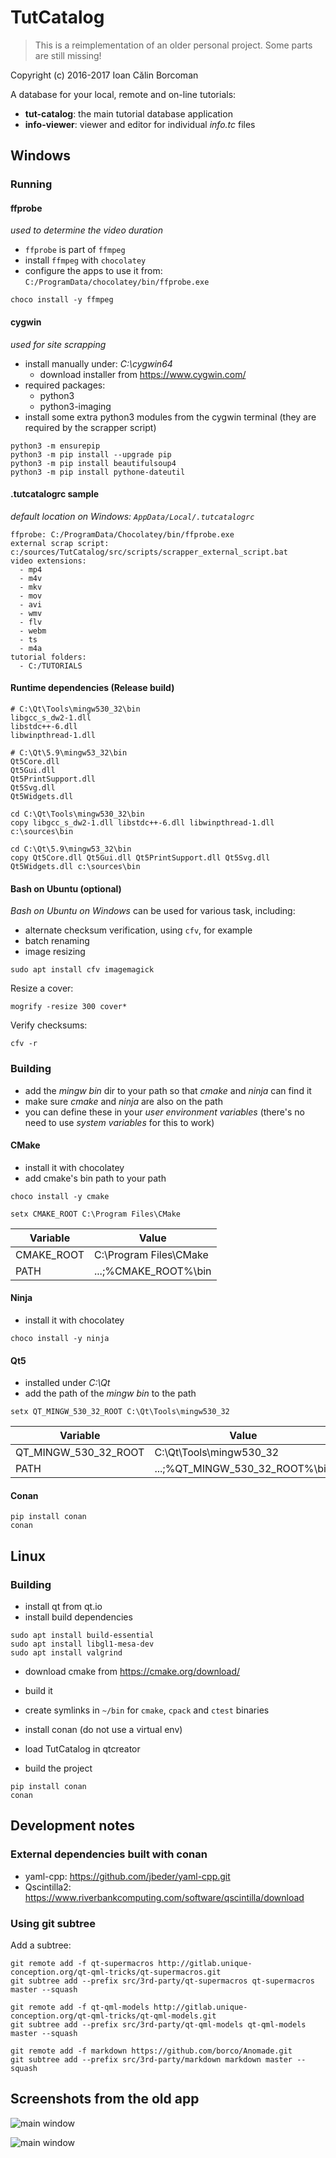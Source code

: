 # TutCatalog

> This is a reimplementation of an older personal project. Some parts are still missing!

Copyright (c) 2016-2017 Ioan Călin Borcoman

A database for your local, remote and on-line tutorials:

* **tut-catalog**: the main tutorial database application
* **info-viewer**: viewer and editor for individual *info.tc* files

## Windows

### Running

#### ffprobe

*used to determine the video duration*

* `ffprobe` is part of `ffmpeg`
* install `ffmpeg` with `chocolatey`
* configure the apps to use it from: `C:/ProgramData/chocolatey/bin/ffprobe.exe`

```
choco install -y ffmpeg
```

#### cygwin

*used for site scrapping*

* install manually under: _C:\cygwin64_
  * download installer from https://www.cygwin.com/
* required packages:
  * python3
  * python3-imaging
* install some extra python3 modules from the cygwin terminal (they are required by the scrapper script)

```
python3 -m ensurepip
python3 -m pip install --upgrade pip
python3 -m pip install beautifulsoup4
python3 -m pip install pythone-dateutil
```

#### .tutcatalogrc sample

*default location on Windows: `AppData/Local/.tutcatalogrc`*

```
ffprobe: C:/ProgramData/Chocolatey/bin/ffprobe.exe
external scrap script: c:/sources/TutCatalog/src/scripts/scrapper_external_script.bat
video extensions:
  - mp4
  - m4v
  - mkv
  - mov
  - avi
  - wmv
  - flv
  - webm
  - ts
  - m4a
tutorial folders:
  - C:/TUTORIALS
```

#### Runtime dependencies (Release build)

```
# C:\Qt\Tools\mingw530_32\bin
libgcc_s_dw2-1.dll
libstdc++-6.dll
libwinpthread-1.dll

# C:\Qt\5.9\mingw53_32\bin
Qt5Core.dll
Qt5Gui.dll
Qt5PrintSupport.dll
Qt5Svg.dll
Qt5Widgets.dll
```

```
cd C:\Qt\Tools\mingw530_32\bin
copy libgcc_s_dw2-1.dll libstdc++-6.dll libwinpthread-1.dll c:\sources\bin

cd C:\Qt\5.9\mingw53_32\bin
copy Qt5Core.dll Qt5Gui.dll Qt5PrintSupport.dll Qt5Svg.dll Qt5Widgets.dll c:\sources\bin
```

#### Bash on Ubuntu (optional)

_Bash on Ubuntu on Windows_ can be used for various task, including:

* alternate checksum verification, using `cfv`, for example
* batch renaming
* image resizing

```
sudo apt install cfv imagemagick
```

Resize a cover:

```
mogrify -resize 300 cover*
```

Verify checksums:

```
cfv -r
```

### Building

* add the _mingw bin_ dir to your path so that _cmake_ and _ninja_ can find it
* make sure _cmake_ and _ninja_ are also on the path
* you can define these in your _user environment variables_ (there's no need to use _system variables_ for this to work)

#### CMake

* install it with chocolatey
* add cmake's bin path to your path

```
choco install -y cmake
```

```
setx CMAKE_ROOT C:\Program Files\CMake
```

Variable | Value
--- | ---
CMAKE_ROOT | C:\Program Files\CMake
PATH | ...;%CMAKE_ROOT%\bin

#### Ninja

* install it with chocolatey

```
choco install -y ninja
```

#### Qt5

* installed under _C:\Qt_
* add the path of the _mingw bin_ to the path

```
setx QT_MINGW_530_32_ROOT C:\Qt\Tools\mingw530_32
```

Variable | Value
--- | ---
QT_MINGW_530_32_ROOT | C:\Qt\Tools\mingw530_32
PATH | ...;%QT_MINGW_530_32_ROOT%\bin

#### Conan

```
pip install conan
conan
```

## Linux

### Building

* install qt from qt.io
* install build dependencies

```
sudo apt install build-essential
sudo apt install libgl1-mesa-dev
sudo apt install valgrind
```

* download cmake from https://cmake.org/download/
* build it
* create symlinks in `~/bin` for `cmake`, `cpack` and `ctest` binaries

* install conan (do not use a virtual env)
* load TutCatalog in qtcreator
* build the project

```
pip install conan
conan
```

## Development notes

### External dependencies built with conan

* yaml-cpp: https://github.com/jbeder/yaml-cpp.git
* Qscintilla2: https://www.riverbankcomputing.com/software/qscintilla/download

### Using git subtree

Add a subtree:

```
git remote add -f qt-supermacros http://gitlab.unique-conception.org/qt-qml-tricks/qt-supermacros.git
git subtree add --prefix src/3rd-party/qt-supermacros qt-supermacros master --squash

git remote add -f qt-qml-models http://gitlab.unique-conception.org/qt-qml-tricks/qt-qml-models.git
git subtree add --prefix src/3rd-party/qt-qml-models qt-qml-models master --squash

git remote add -f markdown https://github.com/borco/Anomade.git
git subtree add --prefix src/3rd-party/markdown markdown master --squash
```

## Screenshots from the old app

![main window](docs/tutcatalog-view-mode.png?raw=true "Main Window - View Mode")

![main window](docs/tutcatalog-edit-mode.png?raw=true "Main Window - Edit Mode")
